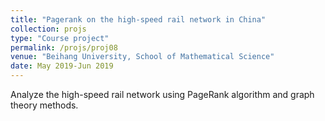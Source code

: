 ```yaml
---
title: "Pagerank on the high-speed rail network in China"
collection: projs
type: "Course project"
permalink: /projs/proj08
venue: "Beihang University, School of Mathematical Science"
date: May 2019-Jun 2019
---
```


Analyze the high-speed rail network using PageRank algorithm and graph theory methods.
